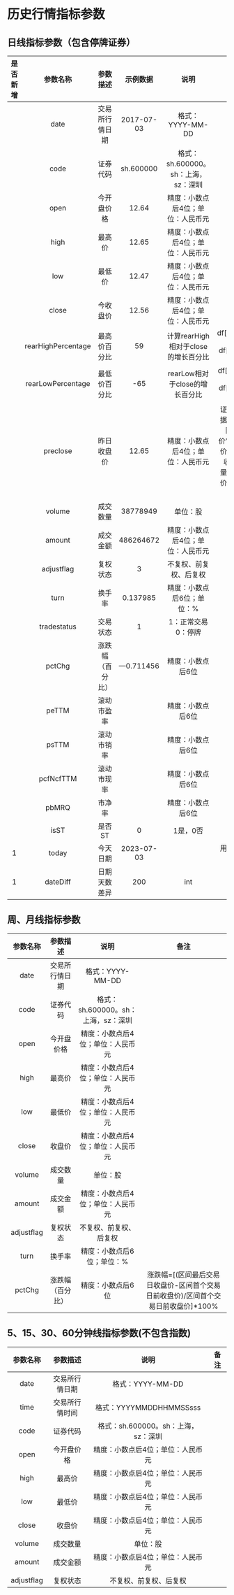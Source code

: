# 历史行情指标参数

## 日线指标参数（包含停牌证券）

| 是否新增 |      参数名称      |     参数描述     |  示例数据  |                说明                 |                             备注                             |
| :------: | :----------------: | :--------------: | :--------: | :---------------------------------: | :----------------------------------------------------------: |
|          |        date        |  交易所行情日期  | 2017-07-03 |          格式：YYYY-MM-DD           |                                                              |
|          |        code        |     证券代码     | sh.600000  | 格式：sh.600000。sh：上海，sz：深圳 |                                                              |
|          |        open        |    今开盘价格    |   12.64    |  精度：小数点后4位；单位：人民币元  |                                                              |
|          |        high        |      最高价      |   12.65    |  精度：小数点后4位；单位：人民币元  |                                                              |
|          |        low         |      最低价      |   12.47    |  精度：小数点后4位；单位：人民币元  |                           预测目标                           |
|          |       close        |     今收盘价     |   12.56    |  精度：小数点后4位；单位：人民币元  |                           预测目标                           |
|          | rearHighPercentage |   最高价百分比   |     59     | 计算rearHigh相对于close的增长百分比 | df['rearHighPercentage'] = ((df['rearHigh'] - df['close']) / df['close']) * 100 |
|          | rearLowPercentage  |   最低价百分比   |    -65     |   rearLow相对于close的增长百分比    | df['rearLowPercentage'] = ((df['rearLow'] - df['close']) / df['close']) * 100 |
|          |      preclose      |    昨日收盘价    |   12.65    |  精度：小数点后4位；单位：人民币元  | 证券在指定交易日行情数据的前收盘价，当日发生除权除息时，“前收盘价”不是前一天的实际收盘价，而是根据股权登记日收盘价与分红现金的数量、配送股的数里和配股价的高低等结合起来算出来的价格。 |
|          |       volume       |     成交数量     |  38778949  |              单位：股               |                                                              |
|          |       amount       |     成交金额     | 486264672  |  精度：小数点后4位；单位：人民币元  |                                                              |
|          |     adjustflag     |     复权状态     |     3      |       不复权、前复权、后复权        |                                                              |
|          |        turn        |      换手率      |  0.137985  |     精度：小数点后6位；单位：%      |                                                              |
|          |    tradestatus     |     交易状态     |     1      |         1：正常交易 0：停牌         |                                                              |
|          |       pctChg       | 涨跌幅（百分比） | —0.711456  |          精度：小数点后6位          |                                                              |
|          |       peTTM        |    滚动市盈率    |            |          精度：小数点后6位          |                                                              |
|          |       psTTM        |    滚动市销率    |            |          精度：小数点后6位          |                                                              |
|          |     pcfNcfTTM      |    滚动市现率    |            |          精度：小数点后6位          |                                                              |
|          |       pbMRQ        |      市净率      |            |          精度：小数点后6位          |                                                              |
|          |        isST        |      是否ST      |     0      |              1是，0否               |                                                              |
|    1     |       today        |     今天日期     | 2023-07-03 |                                     |                   用于计算时序数据距今天数                   |
|    1     |      dateDiff      |   日期天数差异   |    200     |                 int                 |                                                              |



## 周、月线指标参数

|  参数名称  |     参数描述     |                说明                 |                             备注                             |
| :--------: | :--------------: | :---------------------------------: | :----------------------------------------------------------: |
|    date    |  交易所行情日期  |          格式：YYYY-MM-DD           |                                                              |
|    code    |     证券代码     | 格式：sh.600000。sh：上海，sz：深圳 |                                                              |
|    open    |    今开盘价格    |  精度：小数点后4位；单位：人民币元  |                                                              |
|    high    |      最高价      |  精度：小数点后4位；单位：人民币元  |                                                              |
|    low     |      最低价      |  精度：小数点后4位；单位：人民币元  |                                                              |
|   close    |      收盘价      |  精度：小数点后4位；单位：人民币元  |                                                              |
|   volume   |     成交数量     |              单位：股               |                                                              |
|   amount   |     成交金额     |  精度：小数点后4位；单位：人民币元  |                                                              |
| adjustflag |     复权状态     |       不复权、前复权、后复权        |                                                              |
|    turn    |      换手率      |     精度：小数点后6位；单位：%      |                                                              |
|   pctChg   | 涨跌幅（百分比） |          精度：小数点后6位          | 涨跌幅=[(区间最后交易日收盘价-区间首个交易日前收盘价)/区间首个交易日前收盘价]*100% |



## 5、15、30、60分钟线指标参数(不包含指数)

|  参数名称  |    参数描述    |                说明                 | 备注 |
| :--------: | :------------: | :---------------------------------: | :--: |
|    date    | 交易所行情日期 |          格式：YYYY-MM-DD           |      |
|    time    | 交易所行情时间 |       格式：YYYYMMDDHHMMSSsss       |      |
|    code    |    证券代码    | 格式：sh.600000。sh：上海，sz：深圳 |      |
|    open    |   今开盘价格   |  精度：小数点后4位；单位：人民币元  |      |
|    high    |     最高价     |  精度：小数点后4位；单位：人民币元  |      |
|    low     |     最低价     |  精度：小数点后4位；单位：人民币元  |      |
|   close    |     收盘价     |  精度：小数点后4位；单位：人民币元  |      |
|   volume   |    成交数量    |              单位：股               |      |
|   amount   |    成交金额    |  精度：小数点后4位；单位：人民币元  |      |
| adjustflag |    复权状态    |       不复权、前复权、后复权        |      |

